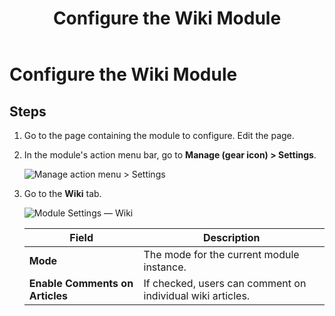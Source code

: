 ﻿---
uid: config-module-wiki
locale: en
title: Configure the Wiki Module
dnneditions: 
dnnversion: 09.02.00
related-topics: 
---

# Configure the Wiki Module

## Steps

1.  Go to the page containing the module to configure. Edit the page.
2.  In the module's action menu bar, go to **Manage (gear icon) \> Settings**.
    
      
    
    ![Manage action menu > Settings](/images/scr-actionmenu-manage-settings.png)
    
      
    
3.  Go to the **Wiki** tab.
    
      
    
    ![Module Settings — Wiki](/images/scr-modulesettings-Wiki.png)
    
      
    
    |**Field**|**Description**|
    |---|---|
    |**Mode**|The mode for the current module instance.|<ul><li>**Normal**. If selected, the contents of the module are available to all registered users of the site.</li><li>**Group**. If selected, the contents of the module are restricted to group members.</li></ul>|
    |**Enable Comments on Articles**|If checked, users can comment on individual wiki articles.|
